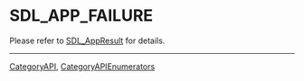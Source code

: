 # SDL_APP_FAILURE

Please refer to [SDL_AppResult](SDL_AppResult) for details.

----
[CategoryAPI](CategoryAPI), [CategoryAPIEnumerators](CategoryAPIEnumerators)

